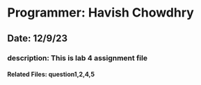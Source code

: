 # Programmer: Havish Chowdhry 
## Date: 12/9/23
### description: This is lab 4 assignment file
#### Related Files: question1,2,4,5
